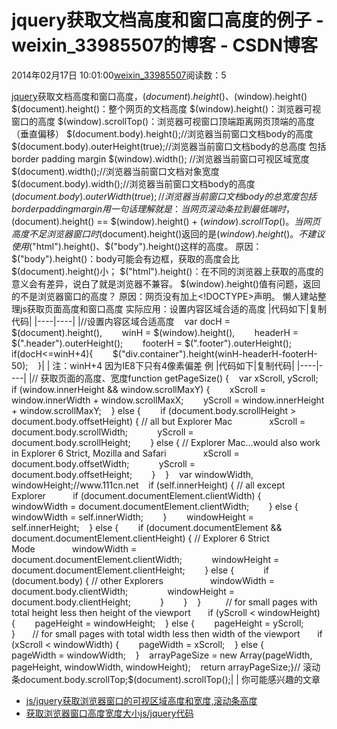 # jquery获取文档高度和窗口高度的例子 - weixin_33985507的博客 - CSDN博客
2014年02月17日 10:01:00[weixin_33985507](https://me.csdn.net/weixin_33985507)阅读数：5

[jquery](http://www.111cn.net/list-139/)获取文档高度和窗口高度，$(document).height()、$(window).height()
$(document).height()：整个网页的文档高度
$(window).height()：浏览器可视窗口的高度
$(window).scrollTop()：浏览器可视窗口顶端距离网页顶端的高度（垂直偏移）
$(document.body).height();//浏览器当前窗口文档body的高度
$(document.body).outerHeight(true);//浏览器当前窗口文档body的总高度 包括border padding margin
$(window).width(); //浏览器当前窗口可视区域宽度
$(document).width();//浏览器当前窗口文档对象宽度
$(document.body).width();//浏览器当前窗口文档body的高度
$(document.body).outerWidth(true);//浏览器当前窗口文档body的总宽度 包括border padding margin
用一句话理解就是：当网页滚动条拉到最低端时，$(document).height() == $(window).height() + $(window).scrollTop()。
当网页高度不足浏览器窗口时$(document).height()返回的是$(window).height()。
不建议使用$("html").height()、$("body").height()这样的高度。
原因：
$("body").height()：body可能会有边框，获取的高度会比$(document).height()小；
$("html").height()：在不同的浏览器上获取的高度的意义会有差异，说白了就是浏览器不兼容。
$(window).height()值有问题，返回的不是浏览器窗口的高度？
原因：网页没有加上<!DOCTYPE>声明。
懒人建站整理js获取页面高度和窗口高度
实际应用：设置内容区域合适的高度
|代码如下|复制代码|
|----|----|
|//设置内容区域合适高度    var docH = $(document).height(),        winH = $(window).height(),        headerH = $(".header").outerHeight();        footerH = $(".footer").outerHeight();    if(docH<=winH+4){        $("div.container").height(winH-headerH-footerH-50);    }| |
注：winH+4 因为IE8下只有4像素偏差
例
|代码如下|复制代码|
|----|----|
|// 获取页面的高度、宽度function getPageSize() {    var xScroll, yScroll;    if (window.innerHeight && window.scrollMaxY) {        xScroll = window.innerWidth + window.scrollMaxX;        yScroll = window.innerHeight + window.scrollMaxY;    } else {        if (document.body.scrollHeight > document.body.offsetHeight) { // all but Explorer Mac               xScroll = document.body.scrollWidth;            yScroll = document.body.scrollHeight;        } else { // Explorer Mac...would also work in Explorer 6 Strict, Mozilla and Safari               xScroll = document.body.offsetWidth;            yScroll = document.body.offsetHeight;        }    }    var windowWidth, windowHeight;//www.111cn.net    if (self.innerHeight) { // all except Explorer           if (document.documentElement.clientWidth) {            windowWidth = document.documentElement.clientWidth;        } else {            windowWidth = self.innerWidth;        }        windowHeight = self.innerHeight;    } else {        if (document.documentElement && document.documentElement.clientHeight) { // Explorer 6 Strict Mode               windowWidth = document.documentElement.clientWidth;            windowHeight = document.documentElement.clientHeight;        } else {            if (document.body) { // other Explorers                   windowWidth = document.body.clientWidth;                windowHeight = document.body.clientHeight;            }        }    }          // for small pages with total height less then height of the viewport       if (yScroll < windowHeight) {        pageHeight = windowHeight;    } else {        pageHeight = yScroll;    }       // for small pages with total width less then width of the viewport       if (xScroll < windowWidth) {        pageWidth = xScroll;    } else {        pageWidth = windowWidth;    }    arrayPageSize = new Array(pageWidth, pageHeight, windowWidth, windowHeight);    return arrayPageSize;}// 滚动条document.body.scrollTop;$(document).scrollTop();| |
你可能感兴趣的文章
- [js/jquery获取浏览器窗口的可视区域高度和宽度,滚动条高度](http://www.111cn.net/wy/js-ajax/44709.htm)
- [获取浏览器窗口高度宽度大小js/jquery代码](http://www.111cn.net/wy/js-ajax/42075.htm)
